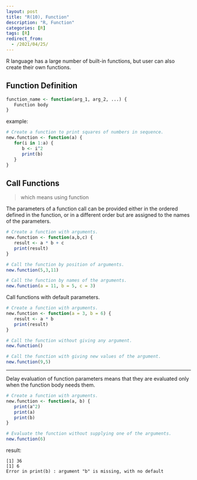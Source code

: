 ```yaml
---
layout: post
title: "R(10), Function"
description: "R, Function"
categories: [R]
tags: [R]
redirect_from:
  - /2021/04/25/
---
```


R language has a large number of built-in functions, but user can also create their own functions.

## Function Definition

```R
function_name <- function(arg_1, arg_2, ...) {
   Function body 
}
```

example:

```R
# Create a function to print squares of numbers in sequence.
new.function <- function(a) {
   for(i in 1:a) {
      b <- i^2
      print(b)
   }
}
```

## Call Functions

> which means using function

The parameters of a function call can be provided either in the ordered defined in the function, or in a different order but are assigned to the names of the parameters.

```R
# Create a function with arguments.
new.function <- function(a,b,c) {
   result <- a * b + c
   print(result)
}

# Call the function by position of arguments.
new.function(5,3,11)

# Call the function by names of the arguments.
new.function(a = 11, b = 5, c = 3)
```

Call functions with default parameters.

```R
# Create a function with arguments.
new.function <- function(a = 3, b = 6) {
   result <- a * b
   print(result)
}

# Call the function without giving any argument.
new.function()

# Call the function with giving new values of the argument.
new.function(9,5)
```

***

Delay evaluation of function parameters means that they are evaluated only when the function body needs them.

```R
# Create a function with arguments.
new.function <- function(a, b) {
   print(a^2)
   print(a)
   print(b)
}

# Evaluate the function without supplying one of the arguments.
new.function(6)
```

result:

    [1] 36
    [1] 6
    Error in print(b) : argument "b" is missing, with no default
